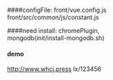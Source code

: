 ####configFile:
front/vue.config.js  
front/src/common/js/constant.js  

####need install: 
chromePlugin,  
mongodb(init/install-mongodb.sh)

#### demo
http://www.whcj.press
lx/123456

